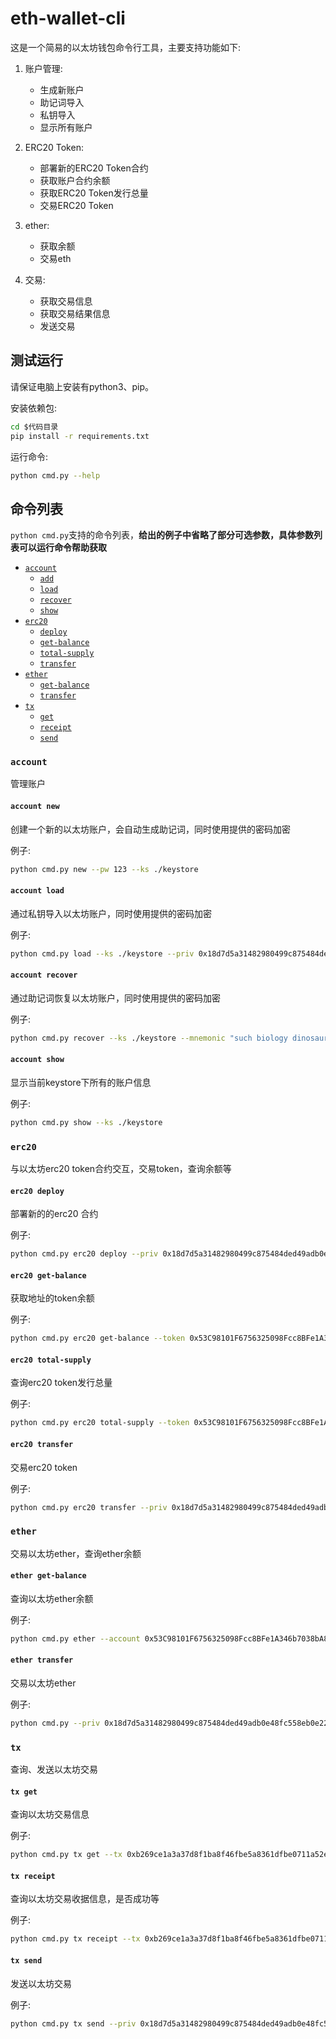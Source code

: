 # eth-wallet-cli

这是一个简易的以太坊钱包命令行工具，主要支持功能如下:

1. 账户管理:
    * 生成新账户
    * 助记词导入
    * 私钥导入
    * 显示所有账户

2. ERC20 Token:
    * 部署新的ERC20 Token合约
    * 获取账户合约余额
    * 获取ERC20 Token发行总量
    * 交易ERC20 Token
    
3. ether:
    * 获取余额
    * 交易eth
    
4. 交易:
    * 获取交易信息
    * 获取交易结果信息
    * 发送交易
    
## 测试运行

请保证电脑上安装有python3、pip。

安装依赖包:
```bash
cd $代码目录
pip install -r requirements.txt
```

运行命令:
```bash
python cmd.py --help
```
    
## 命令列表

`python cmd.py`支持的命令列表，**给出的例子中省略了部分可选参数，具体参数列表可以运行命令帮助获取**

- [`account`](#account)
    - [`add`](#account-new)
    - [`load`](#account-load)
    - [`recover`](#account-recover)
    - [`show`](#account-show)
- [`erc20`](#erc20)
    - [`deploy`](#erc20-deploy)
    - [`get-balance`](#erc20-get-balance)
    - [`total-supply`](#erc20-total-supply)
    - [`transfer`](#erc20-transfer)
- [`ether`](#ether)
    - [`get-balance`](#ether-get-balance)
    - [`transfer`](#ether-transfer)
- [`tx`](#tx)
    - [`get`](#tx-get)
    - [`receipt`](#tx-receipt)
    - [`send`](#tx-send)

### `account`

管理账户

#### `account new`

创建一个新的以太坊账户，会自动生成助记词，同时使用提供的密码加密

例子:
```bash
python cmd.py new --pw 123 --ks ./keystore
```

#### `account load`

通过私钥导入以太坊账户，同时使用提供的密码加密

例子:
```bash
python cmd.py load --ks ./keystore --priv 0x18d7d5a31482980499c875484ded49adb0e48fc558eb0e2253b6e2a7e320cef1 --pw 123 
```

#### `account recover`

通过助记词恢复以太坊账户，同时使用提供的密码加密

例子:
```bash
python cmd.py recover --ks ./keystore --mnemonic "such biology dinosaur end reduce trade gossip random swamp govern brass wealth" --pw 123
```

#### `account show`

显示当前keystore下所有的账户信息

例子:
```bash
python cmd.py show --ks ./keystore
```

### `erc20`

与以太坊erc20 token合约交互，交易token，查询余额等

#### `erc20 deploy`

部署新的的erc20 合约

例子:
```bash
python cmd.py erc20 deploy --priv 0x18d7d5a31482980499c875484ded49adb0e48fc558eb0e2253b6e2a7e320cef1 --name "USDT Token" --symbol USDT
```

#### `erc20 get-balance`

获取地址的token余额

例子:
```bash
python cmd.py erc20 get-balance --token 0x53C98101F6756325098Fcc8BFe1A346b7038bA8d --account 0x8fA350c982a3aD264Dd58F2d40E9167b135033d7 
```

#### `erc20 total-supply`

查询erc20 token发行总量

例子:
```bash
python cmd.py erc20 total-supply --token 0x53C98101F6756325098Fcc8BFe1A346b7038bA8d
```

#### `erc20 transfer`

交易erc20 token

例子:
```bash
python cmd.py erc20 transfer --priv 0x18d7d5a31482980499c875484ded49adb0e48fc558eb0e2253b6e2a7e320cef1 --to 0x53C98101F6756325098Fcc8BFe1A346b7038bA8d --token 0x150C073B408d073FD26b5207eE3EB3dB93B8Ff58 --amount 1
```

### `ether`

交易以太坊ether，查询ether余额

#### `ether get-balance`

查询以太坊ether余额

例子:
```bash
python cmd.py ether --account 0x53C98101F6756325098Fcc8BFe1A346b7038bA8d
```

#### `ether transfer`

交易以太坊ether

例子:
```bash
python cmd.py --priv 0x18d7d5a31482980499c875484ded49adb0e48fc558eb0e2253b6e2a7e320cef1 --to 0x53C98101F6756325098Fcc8BFe1A346b7038bA8d --amount 1
```

### `tx`

查询、发送以太坊交易

#### `tx get`

查询以太坊交易信息

例子:
```bash
python cmd.py tx get --tx 0xb269ce1a3a37d8f1ba8f46fbe5a8361dfbe0711a52e29355e224eb01bdae0bf4
```

#### `tx receipt`

查询以太坊交易收据信息，是否成功等

例子:
```bash
python cmd.py tx receipt --tx 0xb269ce1a3a37d8f1ba8f46fbe5a8361dfbe0711a52e29355e224eb01bdae0bf4
```

#### `tx send`

发送以太坊交易

例子:
```bash
python cmd.py tx send --priv 0x18d7d5a31482980499c875484ded49adb0e48fc558eb0e2253b6e2a7e320cef1 --to 0x53C98101F6756325098Fcc8BFe1A346b7038bA8d --amount 1 --gas 21000 --gas_price 20000000000
```

